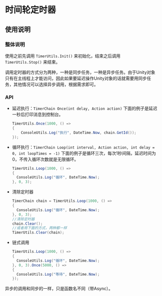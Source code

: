 # 时间轮定时器

## 使用说明

### 整体说明

使用之前先调用 `TimerUtils.Init()` 来初始化，结束之后调用 `TimerUtils.Stop()` 来结束。

调用定时器的方式分为两种，一种是同步任务，一种是异步任务。由于Unity对象只有在主线程上才能访问，因此如果要延迟操作Unity对象的话就需要用同步任务，其他情况可以选择异步调用，根据需求即可。

### API

* 延迟执行：`TimerChain Once(int delay, Action action)`
下面的例子是延迟一秒后打印消息到控制台。

  ```csharp
  TimerUtils.Once(1000, () =>
  {
      ConsoleUtils.Log("执行", DateTime.Now, chain.GetId());
  });
  ```

* 循环执行：`TimerChain Loop(int interval, Action action, int delay = 0, int loopTimes = -1)`
下面的例子是循环三次，每次1秒间隔，延迟时间为0，不传入循环次数就是无限循环。

  ```csharp
  TimerUtils.Loop(1000, () =>
  {
    ConsoleUtils.Log("循环", DateTime.Now);
  }, 0, 3);
  ```

* 清除定时器

  ```csharp
  TimerChain chain = TimerUtils.Loop(1000, () =>
  {
    ConsoleUtils.Log("循环", DateTime.Now);
  }, 0, 3);
  //清除定时器
  chain.Clear();
  //或者用下面的方式，两种都一样
  TimerUtils.Clear(chain);
  ```

* 链式调用

  ```csharp
  TimerUtils.Loop(1000, () =>
  {
    ConsoleUtils.Log("循环", DateTime.Now);
  }, 0, 3).Once(5000, () =>
  {
    ConsoleUtils.Log("等待", DateTime.Now);
  });
  ```

异步的调用和同步的一样，只是函数名不同（带Async）。